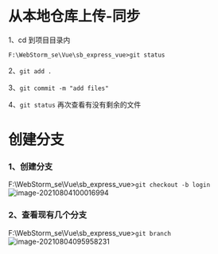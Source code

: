 # 从本地仓库上传-同步



1、cd 到项目目录内

`F:\WebStorm_se\Vue\sb_express_vue>git status`

2、`git add .`

3、`git commit -m "add files"`

4、`git status`   再次查看有没有剩余的文件





# 创建分支

### 1、创建分支

F:\WebStorm_se\Vue\sb_express_vue>`git checkout -b login`![image-20210804100016994](https://heyufei-1305336662.cos.ap-shanghai.myqcloud.com/my_img/20210804100017.png)

### 2、查看现有几个分支

F:\WebStorm_se\Vue\sb_express_vue>`git branch`![image-20210804095958231](https://heyufei-1305336662.cos.ap-shanghai.myqcloud.com/my_img/20210804095959.png)

